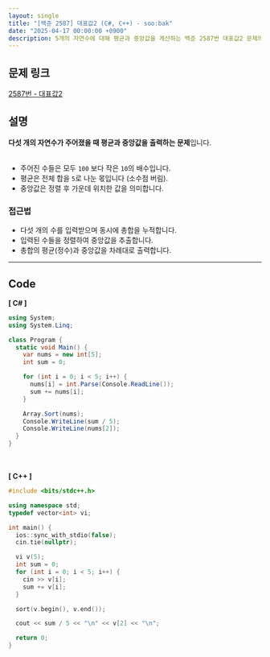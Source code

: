 ```yaml
---
layout: single
title: "[백준 2587] 대표값2 (C#, C++) - soo:bak"
date: "2025-04-17 00:00:00 +0900"
description: 5개의 자연수에 대해 평균과 중앙값을 계산하는 백준 2587번 대표값2 문제의 C# 및 C++ 풀이 및 해설
---
```


## 문제 링크
[2587번 - 대표값2](https://www.acmicpc.net/problem/2587)

## 설명
**다섯 개의 자연수가 주어졌을 때 평균과 중앙값을 출력하는 문제**입니다.<br>
<br>

- 주어진 수들은 모두 `100` 보다 작은 `10`의 배수입니다.<br>
- 평균은 전체 합을 `5`로 나눈 몫입니다 (소수점 버림).<br>
- 중앙값은 정렬 후 가운데 위치한 값을 의미합니다.<br>

### 접근법
- 다섯 개의 수를 입력받으며 동시에 총합을 누적합니다.<br>
- 입력된 수들을 정렬하여 중앙값을 추출합니다.<br>
- 총합의 평균(정수)과 중앙값을 차례대로 출력합니다.<br>

---

## Code
<b>[ C# ] </b>
<br>

```csharp
using System;
using System.Linq;

class Program {
  static void Main() {
    var nums = new int[5];
    int sum = 0;

    for (int i = 0; i < 5; i++) {
      nums[i] = int.Parse(Console.ReadLine());
      sum += nums[i];
    }

    Array.Sort(nums);
    Console.WriteLine(sum / 5);
    Console.WriteLine(nums[2]);
  }
}
```

<br><br>
<b>[ C++ ] </b>
<br>

```cpp
#include <bits/stdc++.h>

using namespace std;
typedef vector<int> vi;

int main() {
  ios::sync_with_stdio(false);
  cin.tie(nullptr);

  vi v(5);
  int sum = 0;
  for (int i = 0; i < 5; i++) {
    cin >> v[i];
    sum += v[i];
  }

  sort(v.begin(), v.end());

  cout << sum / 5 << "\n" << v[2] << "\n";

  return 0;
}
```
